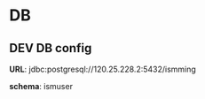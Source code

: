 # DB #
## DEV DB config ##

__URL__: 
jdbc:postgresql://120.25.228.2:5432/ismming

__schema__:
ismuser